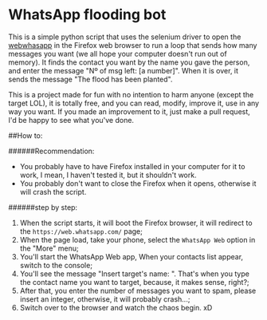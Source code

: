 WhatsApp flooding bot
=====================

This is a simple python script that uses the selenium driver to open the [webwhasapp](https://web.whatsapp.com/) in the Firefox web browser to run a loop that sends how many messages you want (we all hope your computer doesn't run out of memory). It finds the contact you want by the name you gave the person, and enter the message "Nº of msg left: [a number]". When it is over, it sends the message "The flood has been planted".

This is a project made for fun with no intention to harm anyone (except the target LOL), it is totally free, and you can read, modify, improve it, use in any way you want. If you made an improvement to it, just make a pull request, I'd be happy to see what you've done.

##How to:

######Recommendation:
- You probably have to have Firefox installed in your computer for it to work, I mean, I haven't tested it, but it shouldn't work.
- You probably don't want to close the Firefox when it opens, otherwise it will crash the script.

######step by step:

1. When the script starts, it will boot the Firefox browser, it will redirect to the `https://web.whatsapp.com/` page;
2. When the page load, take your phone, select the `WhatsApp Web` option in the "More" menu;
3. You'll start the WhatsApp Web app, When your contacts list appear, switch to the console;
4. You'll see the message "Insert target's name: ". That's when you type the contact name you want to target, because, it makes sense, right?;
5. After that, you enter the number of messages you want to spam, please insert an integer, otherwise, it will probably crash...;
6. Switch over to the browser and watch the chaos begin. xD
